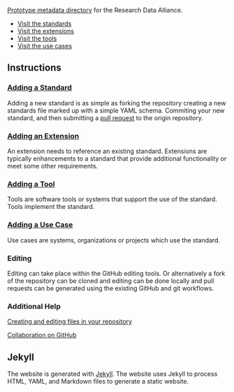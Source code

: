 [Prototype metadata directory](http://rd-alliance.github.io/metadata-directory/)
for the Research Data Alliance.

* [Visit the standards](http://rd-alliance.github.io/metadata-directory/standards/)
* [Visit the extensions](http://rd-alliance.github.io/metadata-directory/extensions/)
* [Visit the tools](http://rd-alliance.github.io/metadata-directory/tools/)
* [Visit the use cases](http://rd-alliance.github.io/metadata-directory/use_cases/)

## Instructions

### [Adding a Standard](http://rd-alliance.github.io/metadata-directory/standards/add.html)

Adding a new standard is as simple as forking the repository creating a new
standards file marked up with a simple YAML schema. Commiting your new
standard, and then submitting a
[pull request](https://help.github.com/articles/using-pull-requests) to the
origin repository.

### [Adding an Extension](http://rd-alliance.github.io/metadata-directory/extensions/add.html)

An extension needs to reference an existing standard. Extensions are typically
enhancements to a standard that provide additional functionality or meet some
other requirements.

### [Adding a Tool](http://rd-alliance.github.io/metadata-directory/tools/add.html)

Tools are software tools or systems that support the use of the standard. Tools
implement the standard.

### [Adding a Use Case](http://rd-alliance.github.io/metadata-directory/use_cases/add.html)

Use cases are systems, organizations or projects which use the standard.

### Editing

Editing can take place within the GitHub editing tools. Or alternatively a fork
of the repository can be cloned and editing can be done locally and pull
requests can be generated using the existing GitHub and git workflows.

### Additional Help

[Creating and editing files in your repository](https://help.github.com/articles/creating-and-editing-files-in-your-repository)

[Collaboration on GitHub](https://help.github.com/categories/63/articles)

## Jekyll

The website is generated with [Jekyll](http://jekyllrb.com). The website uses
Jekyll to process HTML, YAML, and Markdown files to generate a static website.
